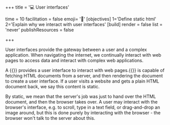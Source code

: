 +++
title = '💻 User interfaces'

time = 10
facilitation = false
emoji= '🧩'
[objectives]
    1='Define static html'
    2='Explain why we interact with user interfaces'
[build]
  render = false
  list = 'never'
  publishResources = false

+++

User interfaces provide the gateway between a user and a complex application.
When navigating the internet, we continually interact with web pages to access data and interact with complex web applications.

A {{<tooltip title="web browser">}} provides a user interface to interact with web pages.{{</tooltip>}} is capable of fetching HTML documents from a server, and then rendering the document to create a user interface. If a user visits a website and gets a plain HTML document back, we say this content is static.

By static, we mean that the server's job was just to hand over the HTML document, and then the browser takes over. A user may interact with the browser's interface, e.g. to scroll, type in a text field, or drag-and-drop an image around, but this is done purely by interacting with the browser - the browser won't talk to the server about this.
